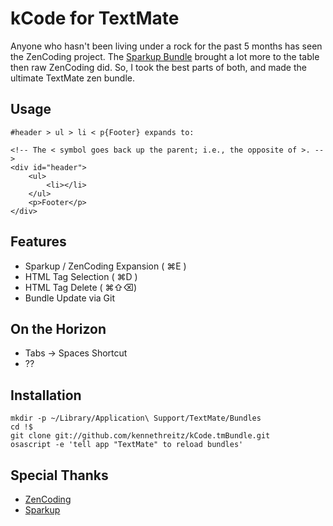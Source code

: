 kCode for TextMate
==================

Anyone who hasn't been living under a rock for the past 5 months has seen the ZenCoding project. The [Sparkup Bundle](http://github.com/rstacruz/sparkup) brought a lot more to the table then raw ZenCoding did. So, I took the best parts of both, and made the ultimate TextMate zen bundle.

Usage
-----
	#header > ul > li < p{Footer} expands to:

	<!-- The < symbol goes back up the parent; i.e., the opposite of >. -->
	<div id="header">
	    <ul>
	        <li></li>
	    </ul>
	    <p>Footer</p>
	</div>


Features
--------
* Sparkup / ZenCoding Expansion ( &#x2318;E )	
* HTML Tag Selection ( &#x2318;D )	
* HTML Tag Delete ( &#x2318;&#x21E7;&#x232B;)
* Bundle Update via Git

On the Horizon
--------------

* Tabs -> Spaces Shortcut
* ??

Installation
------------

	mkdir -p ~/Library/Application\ Support/TextMate/Bundles
	cd !$
	git clone git://github.com/kennethreitz/kCode.tmBundle.git
	osascript -e 'tell app "TextMate" to reload bundles'


Special Thanks
--------------
* [ZenCoding](http://code.google.com/p/zen-coding)
* [Sparkup](http://github.com/rstacruz/sparkup)
